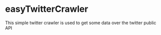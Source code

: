 easyTwitterCrawler
==================

This simple twitter crawler is used to get some data over the twitter public API
